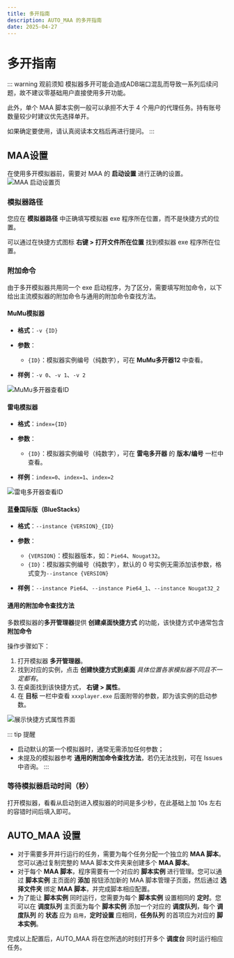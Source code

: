 ```yaml
---
title: 多开指南
description: AUTO_MAA 的多开指南
date: 2025-04-27
---
```


# 多开指南

::: warning 观前须知
模拟器多开可能会造成ADB端口混乱而导致一系列后续问题，故不建议零基础用户直接使用多开功能。

此外，单个 MAA 脚本实例一般可以承担不大于 4 个用户的代理任务。持有账号数量较少时建议优先选择单开。

如果确定要使用，请认真阅读本文档后再进行提问。
:::

## MAA设置

在使用多开模拟器前，需要对 MAA 的 **启动设置** 进行正确的设置。
![MAA 启动设置页](img/MAA-config.png)

### 模拟器路径

您应在 **模拟器路径** 中正确填写模拟器 exe 程序所在位置，而不是快捷方式的位置。

可以通过在快捷方式图标 **右键 > 打开文件所在位置** 找到模拟器 exe 程序所在位置。

### 附加命令

由于多开模拟器共用同一个 exe 启动程序，为了区分，需要填写附加命令，以下给出主流模拟器的附加命令与通用的附加命令查找方法。

#### MuMu模拟器

- **格式**：`-v {ID}`

- **参数**：

    - `{ID}`：模拟器实例编号（纯数字），可在 **MuMu多开器12** 中查看。

- **样例**：`-v 0`、`-v 1`、`-v 2`

![MuMu多开器查看ID](img/MuMu-config.png)

#### 雷电模拟器

- **格式**：`index={ID}`

- **参数**：

    - `{ID}`：模拟器实例编号（纯数字），可在 **雷电多开器** 的 **版本/编号** 一栏中查看。

- **样例**：`index=0`、`index=1`、`index=2`

![雷电多开器查看ID](img/leidian-multibox-id-location.png.jpg)

#### 蓝叠国际版（BlueStacks）

- **格式**：`--instance {VERSION}_{ID}`

- **参数**：

    - `{VERSION}`：模拟器版本，如：`Pie64`、`Nougat32`。
    - `{ID}`：模拟器实例编号（纯数字），默认的 0 号实例无需添加该参数，格式变为`--instance {VERSION}`

- **样例**：`--instance Pie64`、`--instance Pie64_1`、`--instance Nougat32_2`

#### 通用的附加命令查找方法

多数模拟器的**多开管理器**提供 **创建桌面快捷方式** 的功能，该快捷方式中通常包含 **附加命令**

操作步骤如下：

1. 打开模拟器 **多开管理器**。
2. 找到对应的实例，点击 **创建快捷方式到桌面** *具体位置各家模拟器不同且不一定都有*。
3. 在桌面找到该快捷方式， **右键 > 属性**。
4. 在 **目标** 一栏中查看 `xxxplayer.exe` 后面附带的参数，即为该实例的启动参数。

![展示快捷方式属性界面](img/emulator-shortcut-target.png.jpg)

::: tip 提醒
- 启动默认的第一个模拟器时，通常无需添加任何参数；
- 未提及的模拟器参考 **通用的附加命令查找方法**，若仍无法找到，可在 Issues 中咨询。
:::

### 等待模拟器启动时间（秒）

打开模拟器，看看从启动到进入模拟器的时间是多少秒，在此基础上加 10s 左右的容错时间后填入即可。

## AUTO_MAA 设置

- 对于需要多开并行运行的任务，需要为每个任务分配一个独立的 **MAA 脚本**。您可以通过复制完整的 MAA 脚本文件夹来创建多个 **MAA 脚本**。
- 对于每个 **MAA 脚本**，程序需要有一个对应的 **脚本实例** 进行管理。您可以通过 **脚本实例** 主页面的 **添加** 按钮添加新的 MAA 脚本管理子页面，然后通过 **选择文件夹** 绑定 **MAA 脚本**，并完成脚本相应配置。
- 为了能让 **脚本实例** 同时运行，您需要为每个 **脚本实例** 设置相同的 **定时**。您可以在 **调度队列** 主页面为每个 **脚本实例** 添加一个对应的 **调度队列**，每个 **调度队列** 的 **状态** 应为 `启用`，**定时设置** 应相同，**任务队列** 的首项应为对应的 **脚本实例**。

完成以上配置后，AUTO_MAA 将在您所选的时刻打开多个 **调度台** 同时运行相应任务。